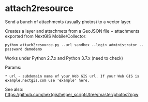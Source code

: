 # attach2resource
Send a bunch of attachments (usually photos) to a vector layer. 

Creates a layer and attachmets from a GeoJSON file + attachments exported from NextGIS Mobile/Collector:

    python attach2resource.py --url sandbox --login administrator --password demodemo
    
Works under Python 2.7.x and Python 3.7.x (need to check)

Params:

    * url - subdomain name of your Web GIS url. If your Web GIS is example.nextgis.com use 'example' here.


See also: https://github.com/nextgis/helper_scripts/tree/master/photos2ngw